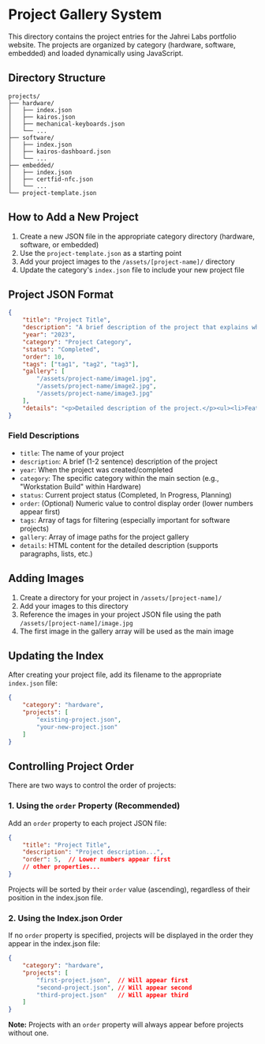# Project Gallery System

This directory contains the project entries for the Jahrei Labs portfolio website. The projects are organized by category (hardware, software, embedded) and loaded dynamically using JavaScript.

## Directory Structure

```
projects/
├── hardware/
│   ├── index.json
│   ├── kairos.json
│   ├── mechanical-keyboards.json
│   └── ...
├── software/
│   ├── index.json
│   ├── kairos-dashboard.json
│   └── ...
├── embedded/
│   ├── index.json
│   ├── certfid-nfc.json
│   └── ...
└── project-template.json
```

## How to Add a New Project

1. Create a new JSON file in the appropriate category directory (hardware, software, or embedded)
2. Use the `project-template.json` as a starting point
3. Add your project images to the `/assets/[project-name]/` directory
4. Update the category's `index.json` file to include your new project file

## Project JSON Format

```json
{
    "title": "Project Title",
    "description": "A brief description of the project that explains what it is and its purpose.",
    "year": "2023",
    "category": "Project Category",
    "status": "Completed",
    "order": 10,
    "tags": ["tag1", "tag2", "tag3"],
    "gallery": [
        "/assets/project-name/image1.jpg",
        "/assets/project-name/image2.jpg",
        "/assets/project-name/image3.jpg"
    ],
    "details": "<p>Detailed description of the project.</p><ul><li>Feature 1</li><li>Feature 2</li><li>Feature 3</li></ul><p>Technologies: Tech1, Tech2, Tech3</p>"
}
```

### Field Descriptions

- `title`: The name of your project
- `description`: A brief (1-2 sentence) description of the project
- `year`: When the project was created/completed
- `category`: The specific category within the main section (e.g., "Workstation Build" within Hardware)
- `status`: Current project status (Completed, In Progress, Planning)
- `order`: (Optional) Numeric value to control display order (lower numbers appear first)
- `tags`: Array of tags for filtering (especially important for software projects)
- `gallery`: Array of image paths for the project gallery
- `details`: HTML content for the detailed description (supports paragraphs, lists, etc.)

## Adding Images

1. Create a directory for your project in `/assets/[project-name]/`
2. Add your images to this directory
3. Reference the images in your project JSON file using the path `/assets/[project-name]/image.jpg`
4. The first image in the gallery array will be used as the main image

## Updating the Index

After creating your project file, add its filename to the appropriate `index.json` file:

```json
{
    "category": "hardware",
    "projects": [
        "existing-project.json",
        "your-new-project.json"
    ]
}
```

## Controlling Project Order

There are two ways to control the order of projects:

### 1. Using the `order` Property (Recommended)

Add an `order` property to each project JSON file:

```json
{
    "title": "Project Title",
    "description": "Project description...",
    "order": 5,  // Lower numbers appear first
    // other properties...
}
```

Projects will be sorted by their `order` value (ascending), regardless of their position in the index.json file.

### 2. Using the Index.json Order

If no `order` property is specified, projects will be displayed in the order they appear in the index.json file:

```json
{
    "category": "hardware",
    "projects": [
        "first-project.json",  // Will appear first
        "second-project.json", // Will appear second
        "third-project.json"   // Will appear third
    ]
}
```

**Note:** Projects with an `order` property will always appear before projects without one.